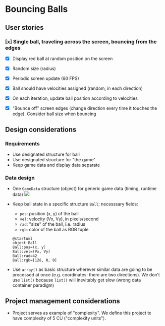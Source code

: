 # Bouncing Balls

## User stories

### [x] Single ball, traveling across the screen, bouncing from the edges
- [x] Display red ball at random position on the screen
- [x] Random size (radius)
- [x] Periodic screen update (60 FPS)
- [x] Ball should have velocities assigned (random,
  in each direction)
- [x] On each iteration, update ball position according to
  velocities
- [x] "Bounce off" screen edges (change direction every time
  it touches the edge). Consider ball size when bouncing


## Design considerations

### Requirements
- Use designated structure for ball
- Use designated structure for "the game"
- Keep game data and display data separate

### Data design
- One `GameData` structure (object) for generic game data
  (timing, runtime data)
  ![](game-data.svg)
  <div hidden>
  ```
  @startuml game-data
  object GameData
  GameData:running=True
  GameData:period=1/60
  GameData:ball=Ball()
  @enduml
  ```
  </div>

- Keep ball state in a specific structure `Ball`; necesssary
  fields:
  - `pos`: position (x, y) of the ball
  - `vel`: velocity (Vx, Vy), in pixels/second
  - `rad`: "size" of the ball, i.e. radius
  - `rgb`: color of the ball as RGB tuple
  ```
  @startuml
  object Ball
  Ball:pos=(x, y)
  Ball:vel=(Vx, Vy)
  Ball:rad=42
  Ball:rgb=[128, 0, 0]
  ```

- Use `array()` as basic structure wherever similar data
  are going to be processed at once (e.g. coordinates: there
  are two directions).
  We don't use `list()` because `list()` will inevitably get
  slow (wrong data container paradigm)


## Project management considerations

- Project serves as example of "complexity".
  We define this project to have complexity of 5 CU
  ("complexity units").
